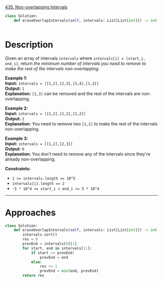 [435. Non-overlapping Intervals](https://leetcode.com/problems/non-overlapping-intervals/)

```python
class Solution:
    def eraseOverlapIntervals(self, intervals: List[List[int]]) -> int:
        
```

# Description

Given an array of intervals `intervals` where `intervals[i] = [start_i, end_i]`, return _the minimum number of intervals you need to remove to make the rest of the intervals non-overlapping_.

**Example 1:**  
**Input:** `intervals = [[1,2],[2,3],[3,4],[1,3]]`  
**Output:** `1`  
**Explanation:** `[1,3]` can be removed and the rest of the intervals are non-overlapping.

**Example 2:**  
**Input:** `intervals = [[1,2],[1,2],[1,2]]`  
**Output:** `2`  
**Explanation:** You need to remove two `[1,2]` to make the rest of the intervals non-overlapping.

**Example 3:**  
**Input:** `intervals = [[1,2],[2,3]]`  
**Output:** `0`  
**Explanation:** You don't need to remove any of the intervals since they're already non-overlapping.

**Constraints:**
- `1 <= intervals.length <= 10^5`
- `intervals[i].length == 2`
- `-5 * 10^4 <= start_i < end_i <= 5 * 10^4`

---


# Approaches

```python
class Solution:
    def eraseOverlapIntervals(self, intervals: List[List[int]]) -> int:
        intervals.sort()
        res = 0
        prevEnd = intervals[0][1]
        for start, end in intervals[1:]:
            if start >= prevEnd:
                prevEnd = end
            else:
                res += 1
                prevEnd = min(end, prevEnd)
        return res

```